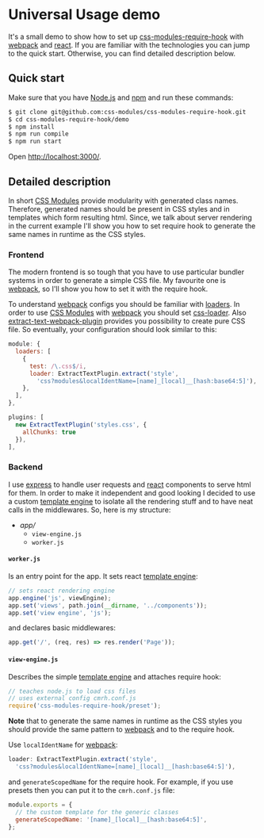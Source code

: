 Universal Usage demo
====================

It's a small demo to show how to set up [css-modules-require-hook](https://github.com/css-modules/css-modules-require-hook/) with [webpack](https://webpack.github.io/) and [react](https://facebook.github.io/react/). If you are familiar with the technologies you can jump to the quick start. Otherwise, you can find detailed description below.


## Quick start

Make sure that you have [Node.js](https://nodejs.org/en/) and [npm](https://www.npmjs.com/) and run these commands:

```bash
$ git clone git@github.com:css-modules/css-modules-require-hook.git
$ cd css-modules-require-hook/demo
$ npm install
$ npm run compile
$ npm run start
```

Open <a href="http://localhost:3000/" target="_blank">http://localhost:3000/</a>.


## Detailed description

In short [CSS&nbsp;Modules](https://github.com/css-modules/css-modules) provide modularity with generated class names. Therefore, generated names should be present in CSS styles and in templates which form resulting html. Since, we talk about server rendering in the current example I'll show you how to set require hook to generate the same names in runtime as the CSS styles.


### Frontend

The modern frontend is so tough that you have to use particular bundler systems in order to generate a simple CSS file. My favourite one is [webpack](https://webpack.github.io/), so I'll show you how to set it with the require hook.

To understand [webpack](https://webpack.github.io/) configs you should be familiar with [loaders](https://webpack.github.io/docs/using-loaders.html). In order to use [CSS&nbsp;Modules](https://github.com/css-modules/css-modules) with [webpack](https://webpack.github.io/) you should set [css-loader](https://github.com/webpack/css-loader#css-modules). Also [extract-text-webpack-plugin](https://github.com/webpack/extract-text-webpack-plugin) provides you possibility to create pure CSS file. So eventually, your configuration should look similar to this:

```javascript
module: {
  loaders: [
    {
      test: /\.css$/i,
      loader: ExtractTextPlugin.extract('style',
        'css?modules&localIdentName=[name]_[local]__[hash:base64:5]'),
    },
  ],
},

plugins: [
  new ExtractTextPlugin('styles.css', {
    allChunks: true
  }),
],
```

### Backend

I use [express](http://expressjs.com/) to handle user requests and [react](https://facebook.github.io/react/) components to serve html for them. In order to make it independent and good looking I decided to use a custom [template engine](http://expressjs.com/en/advanced/developing-template-engines.html) to isolate all the rendering stuff and to have neat calls in the middlewares. So, here is my structure:

- *app/*
  - `view-engine.js`
  - `worker.js`

#### `worker.js`

Is an entry point for the app. It sets react [template engine](http://expressjs.com/en/advanced/developing-template-engines.html):

```javascript
// sets react rendering engine
app.engine('js', viewEngine);
app.set('views', path.join(__dirname, '../components'));
app.set('view engine', 'js');
```

and declares basic middlewares:

```javascript
app.get('/', (req, res) => res.render('Page'));
```

#### `view-engine.js`

Describes the simple [template engine](http://expressjs.com/en/advanced/developing-template-engines.html) and attaches require hook:

```javascript
// teaches node.js to load css files
// uses external config cmrh.conf.js
require('css-modules-require-hook/preset');
```

**Note** that to generate the same names in runtime as the CSS styles you should provide the same pattern to [webpack](https://webpack.github.io/) and to the require hook.

Use `localIdentName` for [webpack](https://webpack.github.io/):

```javascript
loader: ExtractTextPlugin.extract('style',
  'css?modules&localIdentName=[name]_[local]__[hash:base64:5]'),
```

and `generateScopedName` for the require hook. For example, if you use presets then you can put it to the `cmrh.conf.js` file:

```javascript
module.exports = {
  // the custom template for the generic classes
  generateScopedName: '[name]_[local]__[hash:base64:5]',
};

```
